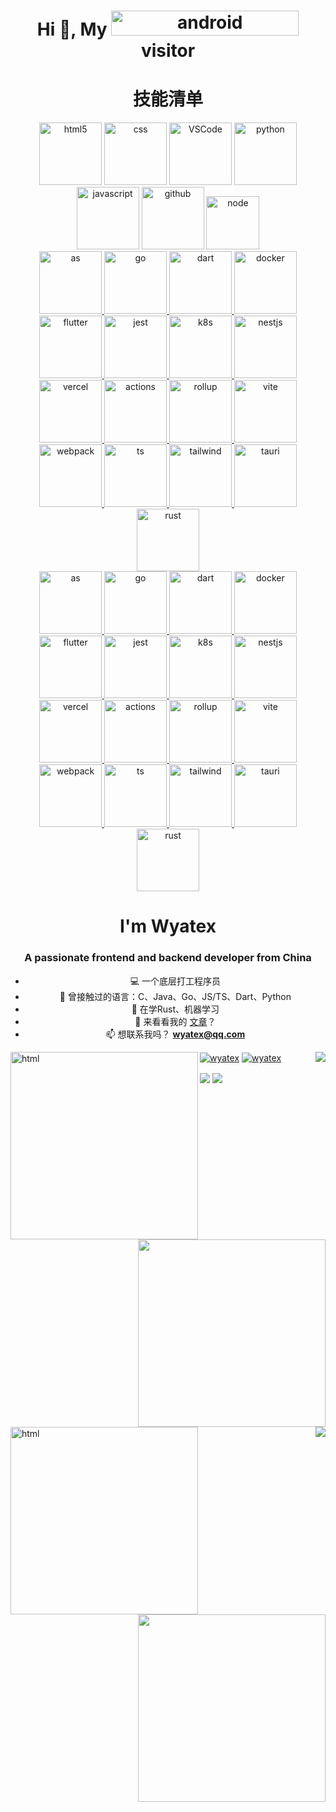 <h1 align="center">Hi 👋, My <img src="https://profile-counter.glitch.me/Wyatex/count.svg" alt="android" width="300" height="40"/> visitor </h1>

<h1 align="center">技能清单</h1>

<!-- Gif -->
<div align="center">
  <img alt="html5" src="https://media.giphy.com/media/XAxylRMCdpbEWUAvr8/giphy.gif" width="100" title="html">
  <img alt="css" src="https://media.giphy.com/media/fsEaZldNC8A1PJ3mwp/giphy.gif" width="100" title="css">
  <img alt="VSCode" src="https://i.giphy.com/media/IdyAQJVN2kVPNUrojM/200.webp" width="100" title="vscode">
  <img alt="python" src="https://i.giphy.com/media/LMt9638dO8dftAjtco/200.webp" width="100" title="python">
  <img alt="javascript" src="https://media3.giphy.com/media/ln7z2eWriiQAllfVcn/200w.webp" width="100" title="javascript">
  <img alt="github" src="https://i.giphy.com/media/KzJkzjggfGN5Py6nkT/200.webp" width="100" title="github">
  <img alt="node" src="https://media.giphy.com/media/kdFc8fubgS31b8DsVu/giphy.gif" width="85" title="node">
</div>

<a href="#gh-light-mode-only">
  <div align="center">
    <img alt="as" src="https://api.iconify.design/skill-icons:androidstudio-light.svg" width="100" title="AndroidStudio">
    <img alt="go" src="https://api.iconify.design/skill-icons:golang.svg" width="100" title="Go">
    <img alt="dart" src="https://api.iconify.design/skill-icons:dart-light.svg" width="100" title="Dart">
    <img alt="docker" src="https://api.iconify.design/skill-icons:docker.svg" width="100" title="Docker">
    <img alt="flutter" src="https://api.iconify.design/skill-icons:flutter-light.svg" width="100" title="Flutter">
    <img alt="jest" src="https://api.iconify.design/skill-icons:jest.svg" width="100" title="Jest">
    <img alt="k8s" src="https://api.iconify.design/skill-icons:kubernetes.svg" width="100" title="Kubernetes">
    <img alt="nestjs" src="https://api.iconify.design/skill-icons:nestjs-light.svg" width="100" title="NestJS">
    <img alt="vercel" src="https://api.iconify.design/skill-icons:vercel-light.svg" width="100" title="Vercel">
    <img alt="actions" src="https://api.iconify.design/skill-icons:githubactions-light.svg" width="100" title="GithubActions">
    <img alt="rollup" src="https://api.iconify.design/skill-icons:rollupjs-light.svg" width="100" title="Rollup">
    <img alt="vite" src="https://api.iconify.design/skill-icons:vite-light.svg" width="100" title="Vite">
    <img alt="webpack" src="https://api.iconify.design/skill-icons:webpack-light.svg" width="100" title="Webpack">
    <img alt="ts" src="https://api.iconify.design/skill-icons:typescript.svg" width="100" title="Typescript">
    <img alt="tailwind" src="https://api.iconify.design/skill-icons:tailwindcss-light.svg" width="100" title="Tailwind">
    <img alt="tauri" src="https://api.iconify.design/skill-icons:tauri-light.svg" width="100" title="Tauri">
    <img alt="rust" src="https://api.iconify.design/skill-icons:rust.svg" width="100" title="Rust">
  </div>
</a>

<a href="#gh-dark-mode-only">
  <div align="center">
    <img alt="as" src="https://api.iconify.design/skill-icons:androidstudio-dark.svg" width="100" title="AndroidStudio">
    <img alt="go" src="https://api.iconify.design/skill-icons:golang.svg" width="100" title="Go">
    <img alt="dart" src="https://api.iconify.design/skill-icons:dart-dark.svg" width="100" title="Dart">
    <img alt="docker" src="https://api.iconify.design/skill-icons:docker.svg" width="100" title="Docker">
    <img alt="flutter" src="https://api.iconify.design/skill-icons:flutter-dark.svg" width="100" title="Flutter">
    <img alt="jest" src="https://api.iconify.design/skill-icons:jest.svg" width="100" title="Jest">
    <img alt="k8s" src="https://api.iconify.design/skill-icons:kubernetes.svg" width="100" title="Kubernetes">
    <img alt="nestjs" src="https://api.iconify.design/skill-icons:nestjs-dark.svg" width="100" title="NestJS">
    <img alt="vercel" src="https://api.iconify.design/skill-icons:vercel-dark.svg" width="100" title="Vercel">
    <img alt="actions" src="https://api.iconify.design/skill-icons:githubactions-dark.svg" width="100" title="GithubActions">
    <img alt="rollup" src="https://api.iconify.design/skill-icons:rollupjs-dark.svg" width="100" title="Rollup">
    <img alt="vite" src="https://api.iconify.design/skill-icons:vite-dark.svg" width="100" title="Vite">
    <img alt="webpack" src="https://api.iconify.design/skill-icons:webpack-dark.svg" width="100" title="Webpack">
    <img alt="ts" src="https://api.iconify.design/skill-icons:typescript.svg" width="100" title="Typescript">
    <img alt="tailwind" src="https://api.iconify.design/skill-icons:tailwindcss-dark.svg" width="100" title="Tailwind">
    <img alt="tauri" src="https://api.iconify.design/skill-icons:tauri-dark.svg" width="100" title="Tauri">
    <img alt="rust" src="https://api.iconify.design/skill-icons:rust.svg" width="100" title="Rust">
  </div>
</a>

<h1 align="center">I'm Wyatex</h1>
<h3 align="center">A passionate frontend and backend developer from China</h3>

<div align="center">
 
- 💻 一个底层打工程序员
- 🎨 曾接触过的语言：C、Java、Go、JS/TS、Dart、Python
- 📖 在学Rust、机器学习
- 📝 来看看我的 [文章](https://wyatex.my)？
- 📫 想联系我吗？ **wyatex@qq.com**

</div>

<a href="#gh-light-mode-only">
  <img align="left" src="https://github-readme-stats.wyatex.online/api/top-langs?username=wyatex" width="300" title="html">
  <img align="right" src="https://github-readme-stats.vercel.app/api?username=Wyatex&show_icons=true&count_private=true"/>
  <img align="right" src="https://quotes-github-readme.vercel.app/api" width="300">
</a>

<a href="#gh-dark-mode-only">
  <img align="left" src="https://github-readme-stats.wyatex.online/api/top-langs?username=wyatex&theme=algolia&hide_border=true" width="300" title="html">
  <img align="right" src="https://github-readme-stats.vercel.app/api?username=Wyatex&show_icons=true&count_private=true&theme=algolia&hide_border=true"/>
  <img align="right" src="https://quotes-github-readme.vercel.app/api?&theme=algolia" width="300">
</a>

<a href="#gh-light-mode-only"><img align="center" src="https://github-readme-streak-stats.herokuapp.com/?user=wyatex" alt="wyatex" /></a>
<a href="#gh-dark-mode-only"><img align="center" src="https://github-readme-streak-stats.herokuapp.com/?user=wyatex&theme=algolia&hide_border=true" alt="wyatex" /></a>

<!-- GitHub奖杯🏆 -->
<a href="#gh-light-mode-only"><img align="center" src="https://github-profile-trophy.vercel.app/?username=wyatex&row=1&column=6&no-bg=true" /></a>
<a href="#gh-dark-mode-only"><img align="center" src="https://github-profile-trophy.vercel.app/?username=wyatex&theme=algolia&row=1&column=6&no-frame=true" /></a>
<br>
